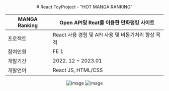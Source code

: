 
<div align="center">
# React ToyProject - "HOT MANGA RANKING"
  
  |MANGA Ranking| Open API및 Reat를 이용한 만화랭킹 사이트|
  |--|---|
  |프로젝트| React 사용 경험 및 API 사용 및 비동기처리 향상 목적 |
  |참여인원| FE 1|
  |개발기간| 2022. 12 ~ 2023.01|
  |개발언어| React JS, HTML/CSS|
  
  ![image](https://user-images.githubusercontent.com/97787658/211715700-7c9dad3e-fcef-4796-8e26-6a299e3a2ded.png)
  ![image](https://user-images.githubusercontent.com/97787658/211715796-097d946d-367a-4a2a-acda-963cb0ff6789.png)





  
</div>


